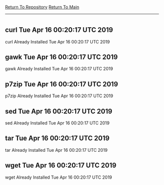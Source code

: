 [Return To Repository](https://github.com/deathbybandaid/piholeparser/)
[Return To Main](https://github.com/deathbybandaid/piholeparser/blob/master/RecentRunLogs/Mainlog.md)
____________________________________
# 
## curl Tue Apr 16 00:20:17 UTC 2019
curl Already Installed Tue Apr 16 00:20:17 UTC 2019
## gawk Tue Apr 16 00:20:17 UTC 2019
gawk Already Installed Tue Apr 16 00:20:17 UTC 2019
## p7zip Tue Apr 16 00:20:17 UTC 2019
p7zip Already Installed Tue Apr 16 00:20:17 UTC 2019
## sed Tue Apr 16 00:20:17 UTC 2019
sed Already Installed Tue Apr 16 00:20:17 UTC 2019
## tar Tue Apr 16 00:20:17 UTC 2019
tar Already Installed Tue Apr 16 00:20:17 UTC 2019
## wget Tue Apr 16 00:20:17 UTC 2019
wget Already Installed Tue Apr 16 00:20:17 UTC 2019
